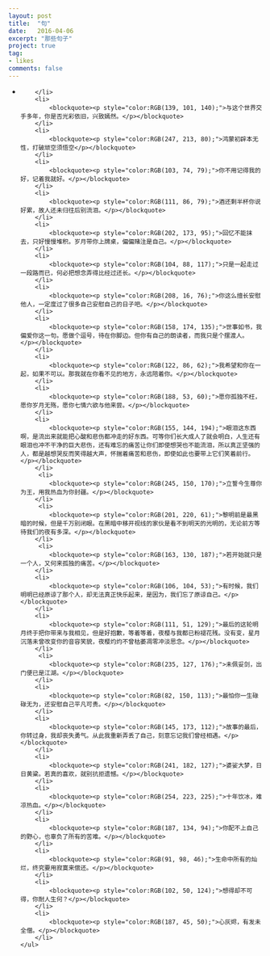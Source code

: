 ```yaml
---
layout: post
title:  "句"
date:   2016-04-06
excerpt: "那些句子"
project: true
tag:
- likes
comments: false
---
```


<ul>
    	<li>
    		
    	</li>
    	<li>
    		<blockquote><p style="color:RGB(139, 101, 140);">与这个世界交手多年，你是否光彩依旧，兴致嫣然。</p></blockquote>
    	</li>
    	<li>
    		<blockquote><p style="color:RGB(247, 213, 80);">鸿蒙初辟本无性，打破顽空须悟空</p></blockquote>
    	</li>
    	<li>
    		<blockquote><p style="color:RGB(103, 74, 79);">你不用记得我的好，记着我就好。</p></blockquote>
    	</li>
    	<li>
    		<blockquote><p style="color:RGB(111, 86, 79);">酒还剩半杯你说好累，故人还未归往后别流泪。</p></blockquote>
    	</li>
    	<li>
    		<blockquote><p style="color:RGB(202, 173, 95);">回忆不能抹去，只好慢慢堆积。岁月带你上牌桌，偏偏赌注是自己。</p></blockquote>
    	</li>
    	<li>
    		<blockquote><p style="color:RGB(104, 88, 117);">只是一起走过一段路而已，何必把想念弄得比经过还长。</p></blockquote>
    	</li>
    	<li>
    		<blockquote><p style="color:RGB(208, 16, 76);">你这么擅长安慰他人，一定度过了很多自己安慰自己的日子吧。</p></blockquote>
    	</li>
    	<li>
    		<blockquote><p style="color:RGB(158, 174, 135);">世事如书，我偏爱你这一句。愿做个逗号，待在你脚边。但你有自己的朗读者，而我只是个摆渡人。</p></blockquote>
    	</li>
    	<li>
    		<blockquote><p style="color:RGB(122, 86, 62);">我希望和你在一起，如果不可以。那我就在你看不见的地方，永远陪着你。</p></blockquote>
    	</li>
    	<li>
    		<blockquote><p style="color:RGB(188, 53, 60);">愿你孤独不枉，愿你岁月无殇，愿你七情六欲与他来尝。</p></blockquote>
    	</li>
        <li>
    		<blockquote><p style="color:RGB(155, 144, 194);">眼泪这东西啊，是流出来就能把心酸和悲伤都冲走的好东西。可等你们长大成人了就会明白，人生还有眼泪也冲不干净的巨大悲伤，还有难忘的痛苦让你们即使想哭也不能流泪，所以真正坚强的人，都是越想哭反而笑得越大声，怀揣着痛苦和悲伤，即使如此也要带上它们笑着前行。</p></blockquote>
    	</li>
         <li>
    		<blockquote><p style="color:RGB(245, 150, 170);">立誓今生尊你为王，用我热血为你封疆。</p></blockquote>
    	</li>
         <li>
    		<blockquote><p style="color:RGB(201, 220, 61);">黎明前是最黑暗的时候，但是千万别闭眼。在黑暗中移开视线的家伙是看不到明天的光明的，无论前方等待我们的夜有多深。</p></blockquote>
    	</li>
         <li>
    		<blockquote><p style="color:RGB(163, 130, 187);">若开始就只是一个人，又何来孤独的痛苦。</p></blockquote>
    	</li>
        <li>
    		<blockquote><p style="color:RGB(106, 104, 53);">有时候，我们明明已经原谅了那个人，却无法真正快乐起来，是因为，我们忘了原谅自己。</p></blockquote>
    	</li>
        <li>
    		<blockquote><p style="color:RGB(111, 51, 129);">最后的这轮明月终于把你带来与我相见，但是好抱歉，等着等着，夜樱与我都已粉褪花残。没有变，星月沉落未曾改变你的音容笑貌，夜樱灼灼不曾枯萎凋零冲淡思念。</p></blockquote>
    	</li>
         <li>
            <blockquote><p style="color:RGB(235, 127, 176);">未佩妥剑，出门便已是江湖。</p></blockquote>
        </li>
        <li>
            <blockquote><p style="color:RGB(82, 150, 113);">最怕你一生碌碌无为，还安慰自己平凡可贵。</p></blockquote>
        </li>
        <li>
            <blockquote><p style="color:RGB(145, 173, 112);">故事的最后，你转过身，我却丧失勇气。从此我重新弄丢了自己，刻意忘记我们曾经相遇。</p></blockquote>
        </li>
        <li>
            <blockquote><p style="color:RGB(241, 182, 127);">婆娑大梦，日日黄粱。若真的喜欢，就别抗拒遗憾。</p></blockquote>
        </li>
        <li>
            <blockquote><p style="color:RGB(254, 223, 225);">十年饮冰，难凉热血。</p></blockquote>
        </li>
        <li>
            <blockquote><p style="color:RGB(187, 134, 94);">你配不上自己的野心，也辜负了所有的苦难。</p></blockquote>
        </li>
        <li>
            <blockquote><p style="color:RGB(91, 98, 46);">生命中所有的灿烂，终究要用寂寞来偿还。</p></blockquote>
        </li>
        <li>
            <blockquote><p style="color:RGB(102, 50, 124);">想得却不可得，你耐人生何？</p></blockquote>
        </li>
        <li>
            <blockquote><p style="color:RGB(187, 45, 50);">心灰烬，有发未全僧。</p></blockquote>
        </li>
    </ul>


